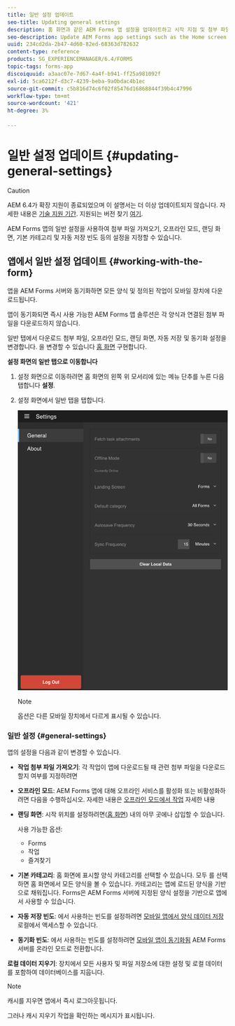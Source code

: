 ```yaml
---
title: 일반 설정 업데이트
seo-title: Updating general settings
description: 홈 화면과 같은 AEM Forms 앱 설정을 업데이트하고 시작 지점 및 첨부 파일 가져오기 옵션을 가져옵니다
seo-description: Update AEM Forms app settings such as the Home screen and fetch Startpoints and attachments options
uuid: 234cd2da-2b47-4d60-82ed-68363d782632
content-type: reference
products: SG_EXPERIENCEMANAGER/6.4/FORMS
topic-tags: forms-app
discoiquuid: a3aac07e-7d67-4a4f-b941-ff25a981092f
exl-id: 5ca6212f-d3c7-4239-beba-9a0bdac4b1ec
source-git-commit: c5b816d74c6f02f85476d16868844f39b4c47996
workflow-type: tm+mt
source-wordcount: '421'
ht-degree: 3%

---
```


# 일반 설정 업데이트 {#updating-general-settings}

>[!CAUTION]
>
>AEM 6.4가 확장 지원이 종료되었으며 이 설명서는 더 이상 업데이트되지 않습니다. 자세한 내용은 [기술 지원 기간](https://helpx.adobe.com/kr/support/programs/eol-matrix.html). 지원되는 버전 찾기 [여기](https://experienceleague.adobe.com/docs/).

AEM Forms 앱의 일반 설정을 사용하여 첨부 파일 가져오기, 오프라인 모드, 랜딩 화면, 기본 카테고리 및 자동 저장 빈도 등의 설정을 지정할 수 있습니다.

## 앱에서 일반 설정 업데이트 {#working-with-the-form}

앱을 AEM Forms 서버와 동기화하면 모든 양식 및 정의된 작업이 모바일 장치에 다운로드됩니다.

앱이 동기화되면 즉시 사용 가능한 AEM Forms 앱 솔루션은 각 양식과 연결된 첨부 파일을 다운로드하지 않습니다.

일반 탭에서 다운로드 첨부 파일, 오프라인 모드, 랜딩 화면, 자동 저장 및 동기화 설정을 변경합니다. 을 변경할 수 있습니다 [홈 화면](/help/forms/using/home-screen.md) 구현합니다.

**설정 화면의 일반 탭으로 이동합니다**

1. 설정 화면으로 이동하려면 홈 화면의 왼쪽 위 모서리에 있는 메뉴 단추를 누른 다음 탭합니다 **설정**.
1. 설정 화면에서 일반 탭을 탭합니다.

   ![AEM Forms 앱의 일반 설정](assets/gen-settings-2.png)

   >[!NOTE]
   >
   >옵션은 다른 모바일 장치에서 다르게 표시될 수 있습니다.

### 일반 설정 {#general-settings}

앱의 설정을 다음과 같이 변경할 수 있습니다.

* **작업 첨부 파일 가져오기**: 각 작업이 앱에 다운로드될 때 관련 첨부 파일을 다운로드할지 여부를 지정하려면

* **오프라인 모드**: AEM Forms 앱에 대해 오프라인 서비스를 활성화 또는 비활성화하려면 다음을 수행하십시오. 자세한 내용은 [오프라인 모드에서 작업](/help/forms/using/work-offline-mode.md) 자세한 내용

* **랜딩 화면**: 시작 위치를 설정하려면([홈 화면](/help/forms/using/home-screen.md)) 내의 아무 곳에나 삽입할 수 있습니다.

   사용 가능한 옵션:

   * Forms
   * 작업
   * 즐겨찾기

* **기본 카테고리**: 홈 화면에 표시할 양식 카테고리를 선택할 수 있습니다. 모두 를 선택하면 홈 화면에서 모든 양식을 볼 수 있습니다. 카테고리는 앱에 로드된 양식을 기반으로 채워집니다. Forms은 AEM Forms 서버에 지정된 양식 설정을 기반으로 앱에서 사용할 수 있습니다.

* **자동 저장 빈도**: 에서 사용하는 빈도를 설정하려면 [모바일 앱에서 양식 데이터 저장](/help/forms/using/autosave-data-app.md) 로컬에서 액세스할 수 있습니다.

* **동기화 빈도**: 에서 사용하는 빈도를 설정하려면 [모바일 앱이 동기화됨](/help/forms/using/sync-app.md) AEM Forms 서버를 온라인 모드로 전환합니다.

**로컬 데이터 지우기**: 장치에서 모든 사용자 및 파일 저장소에 대한 설정 및 로컬 데이터를 포함하여 데이터베이스를 지웁니다.

>[!NOTE]
>
>캐시를 지우면 앱에서 즉시 로그아웃됩니다.
>
>그러나 캐시 지우기 작업을 확인하는 메시지가 표시됩니다.
